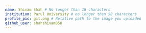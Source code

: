 ```yaml
---
name: Shivam Shah # No longer than 18 characters
institution: Parul University # no longer than 58 characters
profile_pic: git.png # Relative path to the image you uploaded
github_user: shahshivam058
---
```

